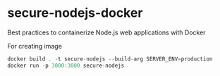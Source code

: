 # secure-nodejs-docker
Best practices to containerize Node.js web applications with Docker

For creating image
```javascript
docker build . -t secure-nodejs --build-arg SERVER_ENV=production
docker run -p 3000:3000 secure-nodejs
```
